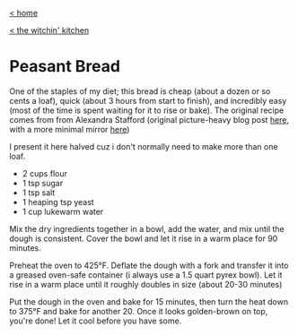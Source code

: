 [< home](../index.md)

[< the witchin' kitchen](../recipes.md)

# Peasant Bread

One of the staples of my diet; this bread is cheap (about a dozen or so cents a loaf), quick (about 3 hours from start to finish), and incredibly easy (most of the time is spent waiting for it to rise or bake). The original recipe comes from from Alexandra Stafford (original picture-heavy blog post [here](https://alexandracooks.com/2012/11/07/my-mothers-peasant-bread-the-best-easiest-bread-you-will-ever-make/), with a more minimal mirror [here](https://www.kingarthurflour.com/recipes/peasant-bread-recipe))

I present it here halved cuz i don't normally need to make more than one loaf.

- 2 cups flour
- 1 tsp sugar
- 1 tsp salt
- 1 heaping tsp yeast
- 1 cup lukewarm water

Mix the dry ingredients together in a bowl, add the water, and mix until the dough is consistent. Cover the bowl and let it rise in a warm place for 90 minutes.

Preheat the oven to 425°F. Deflate the dough with a fork and transfer it into a greased oven-safe container (i always use a 1.5 quart pyrex bowl). Let it rise in a warm place until it roughly doubles in size (about 20-30 minutes)

Put the dough in the oven and bake for 15 minutes, then turn the heat down to 375°F and bake for another 20. Once it looks golden-brown on top, you're done! Let it cool before you have some.
